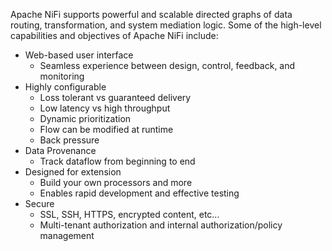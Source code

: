 <!--
  Licensed to the Apache Software Foundation (ASF) under one or more
  contributor license agreements.  See the NOTICE file distributed with
  this work for additional information regarding copyright ownership.
  The ASF licenses this file to You under the Apache License, Version 2.0
  (the "License"); you may not use this file except in compliance with
  the License.  You may obtain a copy of the License at
      http://www.apache.org/licenses/LICENSE-2.0
  Unless required by applicable law or agreed to in writing, software
  distributed under the License is distributed on an "AS IS" BASIS,
  WITHOUT WARRANTIES OR CONDITIONS OF ANY KIND, either express or implied.
  See the License for the specific language governing permissions and
  limitations under the License.
-->

Apache NiFi supports powerful and scalable directed graphs of data routing, transformation, and system mediation logic. Some of the high-level capabilities and objectives of Apache NiFi include:

* Web-based user interface
  * Seamless experience between design, control, feedback, and monitoring
* Highly configurable
  * Loss tolerant vs guaranteed delivery
  * Low latency vs high throughput
  * Dynamic prioritization
  * Flow can be modified at runtime
  * Back pressure
* Data Provenance
  * Track dataflow from beginning to end
* Designed for extension
  * Build your own processors and more
  * Enables rapid development and effective testing
* Secure
  * SSL, SSH, HTTPS, encrypted content, etc...
  * Multi-tenant authorization and internal authorization/policy management
